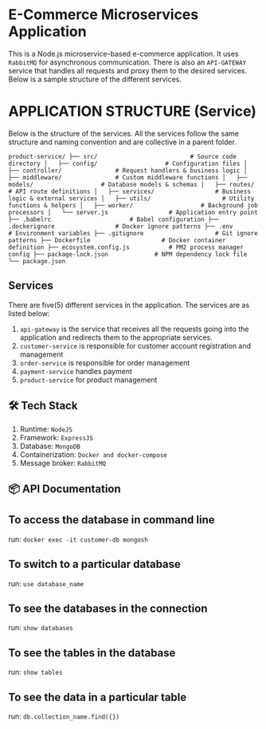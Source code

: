 # E-Commerce Microservices Application

This is a Node.js microservice-based e-commerce application. It uses `RabbitMQ` for asynchronous communication. There is also an `API-GATEWAY` service that handles all requests and proxy them to the desired services. Below is a sample 
structure of the different services.

# APPLICATION STRUCTURE (Service)

Below is the structure of the services. All the services follow the same structure and naming convention and are collective in a parent folder.

`product-service/
├── src/                          # Source code directory
│   ├── config/                   # Configuration files
│   ├── controller/               # Request handlers & business logic
│   ├── middleware/               # Custom middleware functions
│   ├── models/                   # Database models & schemas
│   ├── routes/                   # API route definitions
│   ├── services/                 # Business logic & external services
│   ├── utils/                    # Utility functions & helpers
│   ├── worker/                   # Background job processors
│   └── server.js                 # Application entry point
├── .babelrc                      # Babel configuration
├── .dockerignore                 # Docker ignore patterns
├── .env                          # Environment variables
├── .gitignore                    # Git ignore patterns
├── Dockerfile                    # Docker container definition
├── ecosystem.config.js           # PM2 process manager config
├── package-lock.json             # NPM dependency lock file
└── package.json`

## Services

There are five(5) different services in the application. The services are as listed below:

1.  `api-gateway` is the service that receives all the requests going into the application and redirects them to the appropriate services.
2.  `customer-service` is responsible for customer account registration and management
3.  `order-service` is responsible for order management
4.  `payment-service` handles payment
5.  `product-service` for product management

## 🛠️ Tech Stack
1.  Runtime: `NodeJS`
2.  Framework: `ExpressJS`
3.  Database: `MongoDB`
4.  Containerization: `Docker and docker-compose`
5.  Message broker: `RabbitMQ`

## 📦 API Documentation


## To access the database in command line

run: `docker exec -it customer-db mongosh`

## To switch to a particular database
run: `use database_name`

## To see the databases in the connection
run: `show databases`

## To see the tables in the database
run: `show tables`

## To see the data in a particular table
run: `db.collection_name.find({})`